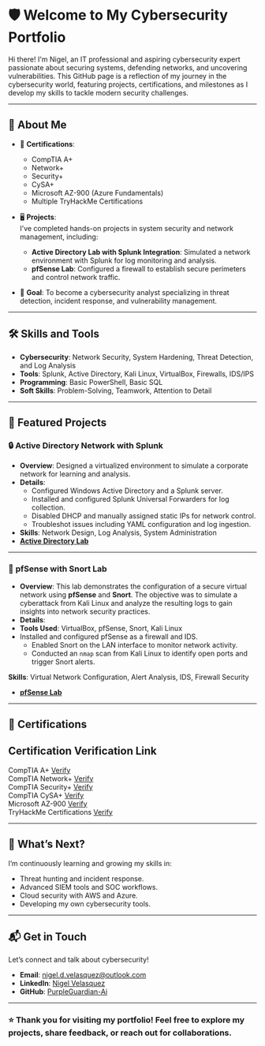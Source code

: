 <link rel="stylesheet" href="style.css">

# 🛡️ Welcome to My Cybersecurity Portfolio

Hi there! I'm Nigel, an IT professional and aspiring cybersecurity expert passionate about securing systems, defending networks, and uncovering vulnerabilities. This GitHub page is a reflection of my journey in the cybersecurity world, featuring projects, certifications, and milestones as I develop my skills to tackle modern security challenges.

---

## 🚀 About Me
- 🌟 **Certifications**:  
  - CompTIA A+  
  - Network+  
  - Security+  
  - CySA+  
  - Microsoft AZ-900 (Azure Fundamentals)  
  - Multiple TryHackMe Certifications  

- 🖥️ **Projects**:  
  I’ve completed hands-on projects in system security and network management, including:
  - **Active Directory Lab with Splunk Integration**: Simulated a network environment with Splunk for log monitoring and analysis.
  - **pfSense Lab**: Configured a firewall to establish secure perimeters and control network traffic.
  
- 🎯 **Goal**: To become a cybersecurity analyst specializing in threat detection, incident response, and vulnerability management.

---

## 🛠️ Skills and Tools
- **Cybersecurity**: Network Security, System Hardening, Threat Detection, and Log Analysis  
- **Tools**: Splunk, Active Directory, Kali Linux, VirtualBox, Firewalls, IDS/IPS  
- **Programming**: Basic PowerShell, Basic SQL
- **Soft Skills**: Problem-Solving, Teamwork, Attention to Detail  

---

## 📂 Featured Projects

### 🔒 **Active Directory Network with Splunk**
- **Overview**: Designed a virtualized environment to simulate a corporate network for learning and analysis.
- **Details**:
  - Configured Windows Active Directory and a Splunk server.
  - Installed and configured Splunk Universal Forwarders for log collection.
  - Disabled DHCP and manually assigned static IPs for network control.
  - Troubleshot issues including YAML configuration and log ingestion.
- **Skills**: Network Design, Log Analysis, System Administration  
- **[Active Directory Lab](https://purpleguardian-ai.github.io/Active-Directory-Project/)**

---

### 🧱 **pfSense with Snort Lab**
- **Overview**: This lab demonstrates the configuration of a secure virtual network using **pfSense** and **Snort**. The objective was to simulate a cyberattack from Kali Linux and analyze the resulting logs to gain insights into network security practices.
- **Details**:
- **Tools Used**: VirtualBox, pfSense, Snort, Kali Linux
- Installed and configured pfSense as a firewall and IDS.
  - Enabled Snort on the LAN interface to monitor network activity.
  - Conducted an `nmap` scan from Kali Linux to identify open ports and trigger Snort alerts.

**Skills**: Virtual Network Configuration, Alert Analysis, IDS, Firewall Security
- **[pfSense Lab](https://purpleguardian-ai.github.io/pfSense-Lab/)**

---

## 📜 Certifications

 Certification                        Verification Link       
-------------------------------------------------------------------
 CompTIA A+                          [Verify](https://www.credly.com/badges/ea4f7582-faf8-46d4-a005-2367395f0a5f)            
 CompTIA Network+                    [Verify](https://www.credly.com/badges/9efa6aea-5ed4-4356-a585-b2e48390f766)            
 CompTIA Security+                   [Verify](https://www.credly.com/badges/2942a1cf-3284-4278-8216-2e1594871b83)            
 CompTIA CySA+                       [Verify](https://www.credly.com/badges/b02d3b90-6e3a-44d3-8e7b-fc96b78cf862)            
 Microsoft AZ-900                  [Verify](https://learn.microsoft.com/en-us/users/04378874/credentials/957e484d34e8bf76?ref=https%3A%2F%2Fwww.linkedin.com%2F)            
 TryHackMe Certifications          [Verify](https://tryhackme.com/r/p/NigelV.95)            

---

## 🌱 What’s Next?
I’m continuously learning and growing my skills in:
- Threat hunting and incident response.
- Advanced SIEM tools and SOC workflows.
- Cloud security with AWS and Azure.
- Developing my own cybersecurity tools.

---

## 📬 Get in Touch
Let’s connect and talk about cybersecurity!  
- **Email**: [nigel.d.velasquez@outlook.com](mailto:nigel.d.velasquez@outlook.com)
- **LinkedIn**: [Nigel Velasquez](https://www.linkedin.com/in/nigel-velasquez-324672181/)
- **GitHub**: [PurpleGuardian-Ai](https://github.com/PurpleGuardian-Ai)


---

### ⭐ Thank you for visiting my portfolio! Feel free to explore my projects, share feedback, or reach out for collaborations.


